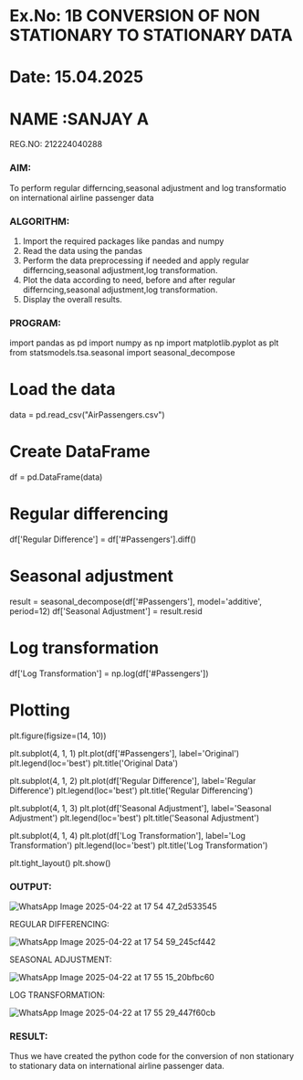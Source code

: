 # Ex.No: 1B                     CONVERSION OF NON STATIONARY TO STATIONARY DATA
# Date: 15.04.2025
# NAME :SANJAY A
REG.NO: 212224040288

### AIM:
To perform regular differncing,seasonal adjustment and log transformatio on international airline passenger data
### ALGORITHM:
1. Import the required packages like pandas and numpy
2. Read the data using the pandas
3. Perform the data preprocessing if needed and apply regular differncing,seasonal adjustment,log transformation.
4. Plot the data according to need, before and after regular differncing,seasonal adjustment,log transformation.
5. Display the overall results.
### PROGRAM:
import pandas as pd
import numpy as np
import matplotlib.pyplot as plt
from statsmodels.tsa.seasonal import seasonal_decompose

# Load the data
data = pd.read_csv("AirPassengers.csv")
# Create DataFrame
df = pd.DataFrame(data)

# Regular differencing
df['Regular Difference'] = df['#Passengers'].diff()

# Seasonal adjustment
result = seasonal_decompose(df['#Passengers'], model='additive', period=12)
df['Seasonal Adjustment'] = result.resid

# Log transformation
df['Log Transformation'] = np.log(df['#Passengers'])

# Plotting
plt.figure(figsize=(14, 10))

plt.subplot(4, 1, 1)
plt.plot(df['#Passengers'], label='Original')
plt.legend(loc='best')
plt.title('Original Data')

plt.subplot(4, 1, 2)
plt.plot(df['Regular Difference'], label='Regular Difference')
plt.legend(loc='best')
plt.title('Regular Differencing')

plt.subplot(4, 1, 3)
plt.plot(df['Seasonal Adjustment'], label='Seasonal Adjustment')
plt.legend(loc='best')
plt.title('Seasonal Adjustment')

plt.subplot(4, 1, 4)
plt.plot(df['Log Transformation'], label='Log Transformation')
plt.legend(loc='best')
plt.title('Log Transformation')

plt.tight_layout()
plt.show()


### OUTPUT:

![WhatsApp Image 2025-04-22 at 17 54 47_2d533545](https://github.com/user-attachments/assets/e4a21277-f1c0-45a6-918e-926eff0a91fb)


REGULAR DIFFERENCING:


![WhatsApp Image 2025-04-22 at 17 54 59_245cf442](https://github.com/user-attachments/assets/8ae4da7f-9e47-45e3-b011-86685593c95f)


SEASONAL ADJUSTMENT:

![WhatsApp Image 2025-04-22 at 17 55 15_20bfbc60](https://github.com/user-attachments/assets/7e43109b-9f7b-4d18-9281-bbd82dfe023a)


LOG TRANSFORMATION:


![WhatsApp Image 2025-04-22 at 17 55 29_447f60cb](https://github.com/user-attachments/assets/59f60aeb-d6a5-439c-9fda-8bcdd133d8e2)


### RESULT:
Thus we have created the python code for the conversion of non stationary to stationary data on international airline passenger
data.
